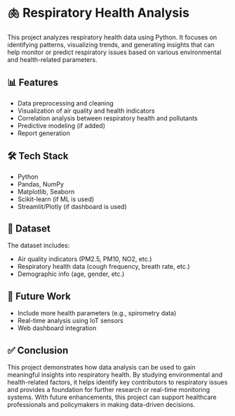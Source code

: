 # 🫁 Respiratory Health Analysis

This project analyzes respiratory health data using Python. It focuses on identifying patterns, visualizing trends, and generating insights that can help monitor or predict respiratory issues based on various environmental and health-related parameters.

## 📊 Features

- Data preprocessing and cleaning
- Visualization of air quality and health indicators
- Correlation analysis between respiratory health and pollutants
- Predictive modeling (if added)
- Report generation

## 🛠️ Tech Stack

- Python
- Pandas, NumPy
- Matplotlib, Seaborn
- Scikit-learn (if ML is used)
- Streamlit/Plotly (if dashboard is used)

## 📁 Dataset

The dataset includes:
- Air quality indicators (PM2.5, PM10, NO2, etc.)
- Respiratory health data (cough frequency, breath rate, etc.)
- Demographic info (age, gender, etc.)


## 📌 Future Work

- Include more health parameters (e.g., spirometry data)
- Real-time analysis using IoT sensors
- Web dashboard integration

## ✅ Conclusion

This project demonstrates how data analysis can be used to gain meaningful insights into respiratory health. By studying environmental and health-related factors, it helps identify key contributors to respiratory issues and provides a foundation for further research or real-time monitoring systems. With future enhancements, this project can support healthcare professionals and policymakers in making data-driven decisions.


